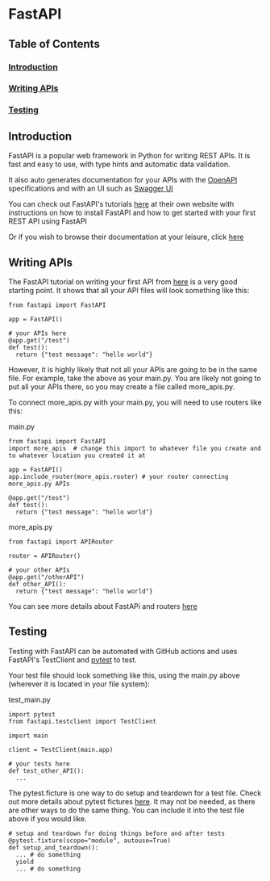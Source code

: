 # FastAPI

## Table of Contents
### [Introduction](#introduction-1)
### [Writing APIs](#writing-apis-1)
### [Testing](#testing-1)


## Introduction

FastAPI is a popular web framework in Python for writing REST APIs. It is fast and easy to use, with type hints and automatic data validation. 

It also auto generates documentation for your APIs with the [OpenAPI](https://www.openapis.org/) specifications and with an UI such as [Swagger UI](https://swagger.io/)

You can check out FastAPI's tutorials [here](https://fastapi.tiangolo.com/tutorial/) at their own website with instructions on how to install FastAPI and how to get started with your first REST API using FastAPI

Or if you wish to browse their documentation at your leisure, click [here](https://fastapi.tiangolo.com/)


## Writing APIs

The FastAPI tutorial on writing your first API from [here](https://fastapi.tiangolo.com/tutorial/first-steps/) is a very good starting point. It shows that all your API files will look something like this:

``` {python}
from fastapi import FastAPI

app = FastAPI()

# your APIs here
@app.get("/test")
def test():
  return {"test message": "hello world"}

```

However, it is highly likely that not all your APIs are going to be in the same file. For example, take the above as your main.py. You are likely not going to put all your APIs there, so you may create a file called
more_apis.py.

To connect more_apis.py with your main.py, you will need to use routers like this:

main.py
``` {python}
from fastapi import FastAPI
import more_apis  # change this import to whatever file you create and to whatever location you created it at

app = FastAPI()
app.include_router(more_apis.router) # your router connecting more_apis.py APIs

@app.get("/test")
def test():
  return {"test message": "hello world"}

```

more_apis.py
``` {python}
from fastapi import APIRouter

router = APIRouter()

# your other APIs
@app.get("/otherAPI")
def other_API():
  return {"test message": "hello world"}

```

You can see more details about FastAPi and routers [here](https://fastapi.tiangolo.com/tutorial/bigger-applications/)


## Testing

Testing with FastAPI can be automated with GitHub actions and uses FastAPI's TestClient and [pytest](https://docs.pytest.org/en/7.4.x/) to test. 

Your test file should look something like this, using the main.py above (wherever it is located in your file system):

test_main.py

``` {python}
import pytest
from fastapi.testclient import TestClient

import main

client = TestClient(main.app)

# your tests here
def test_other_API():
  ...

```

The pytest.ficture is one way to do setup and teardown for a test file. Check out more details about pytest fictures [here](https://docs.pytest.org/en/6.2.x/fixture.html#fixture). It may not be needed, as there are other ways to do the same thing. You can include it into the test file above if you would like.

``` {python}
# setup and teardown for doing things before and after tests
@pytest.fixture(scope="module", autouse=True)
def setup_and_teardown():
  ... # do something
  yield
  ... # do something
```
